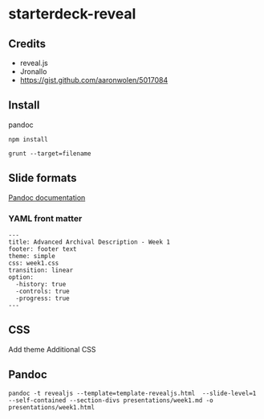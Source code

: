 # starterdeck-reveal

## Credits

*   reveal.js
*   Jronallo
*   https://gist.github.com/aaronwolen/5017084

## Install

pandoc

`npm install`

`grunt --target=filename`

## Slide formats

[Pandoc documentation](http://pandoc.org/MANUAL.html#producing-slide-shows-with-pandoc)

### YAML front matter

    ---
    title: Advanced Archival Description - Week 1
    footer: footer text
    theme: simple
    css: week1.css
    transition: linear
    option:
      -history: true
      -controls: true
      -progress: true
    ---

## CSS

Add theme
Additional CSS

## Pandoc

`pandoc -t revealjs --template=template-revealjs.html  --slide-level=1 --self-contained --section-divs presentations/week1.md -o presentations/week1.html`

